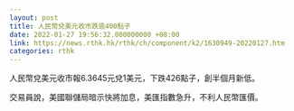 ```yaml
---
layout: post
title: 人民幣兌美元收市跌逾400點子
date: 2022-01-27 19:56:32.000000000 +08:00
link: https://news.rthk.hk/rthk/ch/component/k2/1630949-20220127.htm
categories: rthk
---
```


人民幣兌美元收市報6.3645元兌1美元，下跌426點子，創半個月新低。

交易員說，美國聯儲局暗示快將加息，美匯指數急升，不利人民幣匯價。
